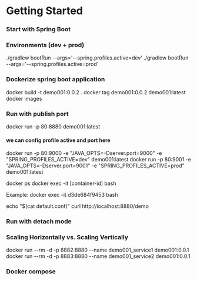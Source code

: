 # Getting Started

### Start with Spring Boot
### Environments (dev + prod)

./gradlew bootRun --args='--spring.profiles.active=dev'
./gradlew bootRun --args='--spring.profiles.active=prod'

### Dockerize spring boot application

docker build -t demo001:0.0.2 .
docker tag demo001:0.0.2 demo001:latest
docker images

### Run with publish port
docker run -p 80:8880 demo001:latest

#### we can config profile active and port here
docker run -p 80:9000 -e "JAVA_OPTS=-Dserver.port=9000" -e "SPRING_PROFILES_ACTIVE=dev" demo001:latest
docker run -p 80:9001 -e "JAVA_OPTS=-Dserver.port=9001" -e "SPRING_PROFILES_ACTIVE=prod" demo001:latest

docker ps
docker exec -it [container-id] bash

Example:
docker exec -it d3de684f9453 bash

echo "$(cat default.conf)"
curl http://localhost:8880/demo

### Run with detach mode
### Scaling Horizontally vs. Scaling Vertically
docker run --rm -d -p 8882:8880 --name demo001_service1 demo001:0.0.1 
docker run --rm -d -p 8883:8880 --name demo001_service2 demo001:0.0.1

### Docker compose
